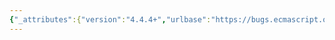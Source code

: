 ```yaml
---
{"_attributes":{"version":"4.4.4+","urlbase":"https://bugs.ecmascript.org/","maintainer":"dherman@mozilla.com"},"bug":{"bug_id":557,"creation_ts":"2012-07-15 10:32:00 -0700","short_desc":"15.7.3.13: \"toInt\" vs \"toInteger\"","delta_ts":"2012-09-28 12:24:38 -0700","product":"Draft for 6th Edition","component":"editorial issue","version":"Rev 9: July 8, 2012 Draft","rep_platform":"All","op_sys":"All","bug_status":"RESOLVED","resolution":"FIXED","priority":"Normal","bug_severity":"normal","everconfirmed":true,"reporter":{"uid":"jmdyck","name":"Michael Dyck"},"assigned_to":{"uid":"allen","name":"Allen Wirfs-Brock"},"long_desc":[{"commentid":1342,"comment_count":0,"who":{"uid":"jmdyck","name":"Michael Dyck"},"bug_when":"2012-07-15 10:32:02 -0700","thetext":"In 15.7.3.13, the header says \"Number.toInt\",\nbut the first para says \"Number.toInteger\"."},{"commentid":1472,"comment_count":1,"who":{"uid":"allen","name":"Allen Wirfs-Brock"},"bug_when":"2012-08-13 19:38:40 -0700","thetext":"corrected in editor's draft"},{"commentid":1759,"comment_count":2,"who":{"uid":"allen","name":"Allen Wirfs-Brock"},"bug_when":"2012-09-28 12:24:38 -0700","thetext":"fixed in rev10, Sept. 27 2012 draft"}]}}
---
```

